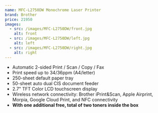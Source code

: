 ```yaml
---
name: MFC-L2750DW Monochrome Laser Printer
brand: Brother
price: 21950
images:
  - src: /images/MFC-L2750DW/front.jpg
    alt: front
  - src: /images/MFC-L2750DW/left.jpg
    alt: left
  - src: /images/MFC-L2750DW/right.jpg
    alt: right
---
```


* Automatic 2-sided Print / Scan / Copy / Fax
* Print speed up to 34/36ppm (A4/letter)
* 250-sheet default paper tray
* 50-sheet auto dual CIS document feeder
* 2.7" TFT Color 	LCD touchscreen display
* Wireless network connectivity: Brother iPrint\&Scan, Apple Airprint, Morpia, Google Cloud Print, and NFC connectivity
* **With one additional free, total of two toners inside the box**
